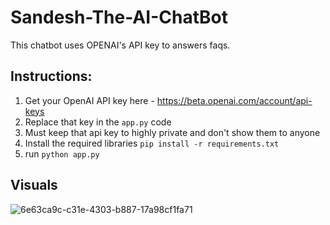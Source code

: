 # Sandesh-The-AI-ChatBot

This chatbot uses OPENAI's API key to answers faqs.

## Instructions:

1. Get your OpenAI API key here - https://beta.openai.com/account/api-keys
2. Replace that key in the `app.py` code 
3. Must keep that api key to highly private and don't show them to anyone
4. Install the required libraries `pip install -r requirements.txt` 
5. run `python app.py` 



## Visuals
![6e63ca9c-c31e-4303-b887-17a98cf1fa71](https://user-images.githubusercontent.com/110342305/236491090-ec8f39d7-9c49-434b-9bc9-3da758197077.jpeg)
